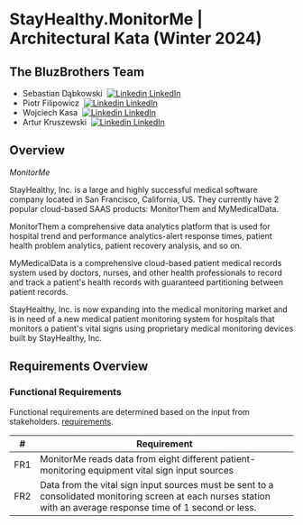 # StayHealthy.MonitorMe | Architectural Kata (Winter 2024)

## The BluzBrothers Team
* Sebastian Dąbkowski &nbsp;[![Linkedin](https://i.stack.imgur.com/gVE0j.png) LinkedIn](https://www.linkedin.com/in/sebastiandabkowski/)
* Piotr Filipowicz &nbsp;[![Linkedin](https://i.stack.imgur.com/gVE0j.png) LinkedIn](https://www.linkedin.com/in/piotr-filipowicz-402b062a/)
* Wojciech Kasa &nbsp;[![Linkedin](https://i.stack.imgur.com/gVE0j.png) LinkedIn](https://www.linkedin.com/in/wojciech-kasa-b271b0141/)
* Artur Kruszewski &nbsp;[![Linkedin](https://i.stack.imgur.com/gVE0j.png) LinkedIn](https://www.linkedin.com/in/artur-kruszewski/)
## Overview

*MonitorMe*

StayHealthy, Inc. is a large and highly successful medical software company located in San Francisco, California, US. They currently have 2 popular cloud-based SAAS products: MonitorThem and MyMedicalData.

MonitorThem a comprehensive data analytics platform that is used for hospital trend and performance analytics-alert response times, patient health problem analytics, patient recovery analysis, and so on.

MyMedicalData is a comprehensive cloud-based patient medical records system used by doctors, nurses, and other health professionals to record and track a patient's health records with guaranteed partitioning between patient records.

StayHealthy, Inc. is now expanding into the medical monitoring market and is in need of a new medical patient monitoring system for hospitals that monitors a patient's vital signs using proprietary medical monitoring devices built by StayHealthy, Inc.

## Requirements Overview

### Functional Requirements

Functional requirements are determined based on the input from stakeholders. [requirements](requirements.md).

| #    | Requirement                                                                                                                                                 |
| ---- | ----------------------------------------------------------------------------------------------------------------------------------------------------------- |
| FR1  | MonitorMe reads data from eight different patient-monitoring equipment vital sign input sources                                                             |
| FR2  | Data from the vital sign input sources must be sent to a consolidated monitoring screen at each nurses station with an average response time of 1 second or less.                                                            |

